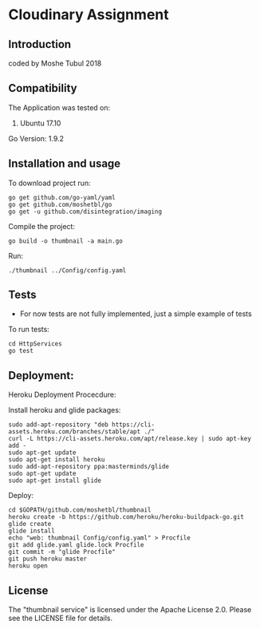 # Cloudinary Assignment
Introduction
------------
coded by Moshe Tubul 2018

Compatibility
-------------
The Application was tested on:
1. Ubuntu 17.10

Go Version: 1.9.2

Installation and usage
----------------------

To download project run:

    go get github.com/go-yaml/yaml
    go get github.com/moshetbl/go
    go get -u github.com/disintegration/imaging
    
Compile the project:

    go build -o thumbnail -a main.go
    
Run:

    ./thumbnail ../Config/config.yaml

Tests
-------------
* For now tests are not fully implemented, just a simple example of tests

To run tests:

    cd HttpServices
    go test
 
    
Deployment:
-------------
Heroku Deployment Procecdure:

Install heroku and glide packages:

    sudo add-apt-repository "deb https://cli-assets.heroku.com/branches/stable/apt ./"
    curl -L https://cli-assets.heroku.com/apt/release.key | sudo apt-key add -
    sudo apt-get update
    sudo apt-get install heroku
    sudo add-apt-repository ppa:masterminds/glide
    sudo apt-get update
    sudo apt-get install glide
    
Deploy:

    cd $GOPATH/github.com/moshetbl/thumbnail
    heroku create -b https://github.com/heroku/heroku-buildpack-go.git
    glide create
    glide install
    echo "web: thumbnail Config/config.yaml" > Procfile
    git add glide.yaml glide.lock Procfile
    git commit -m "glide Procfile"
    git push heroku master
    heroku open

License
-------------
The "thumbnail service" is licensed under the Apache License 2.0. Please see the LICENSE file for details.
